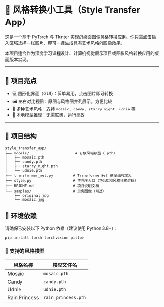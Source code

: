 # 🎨 风格转换小工具（Style Transfer App）

这是一个基于 PyTorch 与 Tkinter 实现的桌面图像风格转换应用。你只需点击输入区域选择一张图片，即可一键生成具有艺术风格的图像效果。

本项目适合作为深度学习课程设计、计算机视觉展示项目或图像风格转换应用的桌面版本实现。

---

## 🧠 项目亮点

- 💻 图形化界面（GUI）：简单易用，点击图片即可转换  
- 🖼️ 左右对比视图：原图与风格图并列展示，方便比较  
- 🎨 多种艺术风格：支持 `mosaic`、`candy`、`starry_night`、`udnie` 等  
- 💾 本地模型推理：无需联网，运行高效

---

## 📁 项目结构
```plaintext
style_transfer_app/
├── models/                     # 存放风格模型（.pth）
│   ├── mosaic.pth
│   ├── candy.pth
│   ├── starry_night.pth
│   └── udnie.pth
├── transformer_net.py         # TransformerNet 模型结构定义
├── style.py                   # 主程序入口（含GUI和风格迁移逻辑）
├── README.md                  # 项目说明文档
└── samples/                   # 示例图像（可选）
    ├── original.jpg
    └── mosaic.jpg
```


## 🧩 环境依赖

请确保已安装以下 Python 依赖（建议使用 Python 3.8+）：

```bash
pip install torch torchvision pillow
```

### 🎨 支持的风格模型

| 风格名称          | 模型文件名               |
|---------------|---------------------|
| Mosaic        | `mosaic.pth`        |
| Candy         | `candy.pth`         |
| Udnie         | `udnie.pth`         |
| Rain Princess | `rain_princess.pth` |

